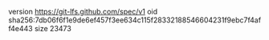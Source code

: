 version https://git-lfs.github.com/spec/v1
oid sha256:7db06f6f1e9de6ef457f3ee634c115f28332188546604231f9ebc7f4aff4e443
size 23473
